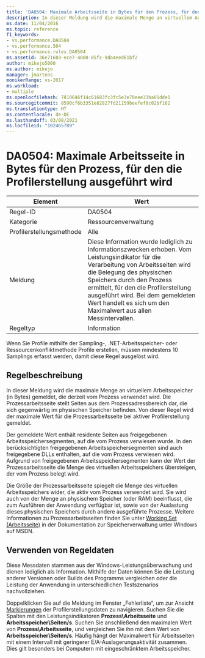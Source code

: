 ```yaml
---
title: 'DA0504: Maximale Arbeitsseite in Bytes für den Prozess, für den die Profilerstellung ausgeführt wird | Microsoft-Dokumentation'
description: In dieser Meldung wird die maximale Menge an virtuellem Arbeitsspeicher (in Bytes) gemeldet, die derzeit vom Prozess verwendet wird.
ms.date: 11/04/2016
ms.topic: reference
f1_keywords:
- vs.performance.DA0504
- vs.performance.504
- vs.performance.rules.DA0504
ms.assetid: 36e71603-ece7-4000-85fc-9da4eed61bf2
author: mikejo5000
ms.author: mikejo
manager: jmartens
monikerRange: vs-2017
ms.workload:
- multiple
ms.openlocfilehash: 7810646f14c61683fc3fc5e3e70eee33ba01dde1
ms.sourcegitcommit: 8590cf6b3351e82827fd21159beefef0c02bf162
ms.translationtype: HT
ms.contentlocale: de-DE
ms.lasthandoff: 03/08/2021
ms.locfileid: "102465789"
---
```

# <a name="da0504-maximum-working-set-in-bytes-for-the-process-being-profiled"></a>DA0504: Maximale Arbeitsseite in Bytes für den Prozess, für den die Profilerstellung ausgeführt wird

|Element|Wert|
|-|-|
|Regel-ID|DA0504|
|Kategorie|Ressourcenverwaltung|
|Profilerstellungsmethode|Alle|
|Meldung|Diese Information wurde lediglich zu Informationszwecken erhoben. Vom Leistungsindikator für die Verarbeitung von Arbeitsseiten wird die Belegung des physischen Speichers durch den Prozess ermittelt, für den die Profilerstellung ausgeführt wird. Bei dem gemeldeten Wert handelt es sich um den Maximalwert aus allen Messintervallen.|
|Regeltyp|Information|

 Wenn Sie Profile mithilfe der Sampling-, .NET-Arbeitsspeicher- oder Ressourcenkonfliktmethode Profile erstellen, müssen mindestens 10 Samplings erfasst werden, damit diese Regel ausgelöst wird.

## <a name="rule-description"></a>Regelbeschreibung
 In dieser Meldung wird die maximale Menge an virtuellem Arbeitsspeicher (in Bytes) gemeldet, die derzeit vom Prozess verwendet wird. Die Prozessarbeitsseite stellt Seiten aus dem Prozessadressbereich dar, die sich gegenwärtig im physischen Speicher befinden. Von dieser Regel wird der maximale Wert für die Prozessarbeitsseite bei aktiver Profilerstellung gemeldet.

 Der gemeldete Wert enthält residente Seiten aus freigegebenen Arbeitsspeichersegmenten, auf die vom Prozess verwiesen wurde. In den berücksichtigten freigegebenen Arbeitsspeichersegmenten sind auch freigegebene DLLs enthalten, auf die vom Prozess verwiesen wird. Aufgrund von freigegebenen Arbeitsspeichersegmenten kann der Wert der Prozessarbeitsseite die Menge des virtuellen Arbeitsspeichers übersteigen, der vom Prozess belegt wird.

 Die Größe der Prozessarbeitsseite spiegelt die Menge des virtuellen Arbeitsspeichers wider, die aktiv vom Prozess verwendet wird. Sie wird auch von der Menge an physischem Speicher (oder RAM) beeinflusst, die zum Ausführen der Anwendung verfügbar ist, sowie von der Auslastung dieses physischen Speichers durch andere ausgeführte Prozesse. Weitere Informationen zu Prozessarbeitsseiten finden Sie unter [Working Set (Arbeitsseite)](/windows/win32/memory/working-set) in der Dokumentation zur Speicherverwaltung unter Windows auf MSDN.

## <a name="how-to-use-rule-data"></a>Verwenden von Regeldaten
 Diese Messdaten stammen aus der Windows-Leistungsüberwachung und dienen lediglich als Information. Mithilfe der Daten können Sie die Leistung anderer Versionen oder Builds des Programms vergleichen oder die Leistung der Anwendung in unterschiedlichen Testszenarios nachvollziehen.

 Doppelklicken Sie auf die Meldung im Fenster „Fehlerliste“, um zur Ansicht [Markierungen](../profiling/marks-view.md) der Profilerstellungsdaten zu navigieren. Suchen Sie die Spalten mit den Leistungsindikatoren **Prozess\Arbeitsseite** und **Arbeitsspeicher\Seiten/s**. Suchen Sie anschließend den maximalen Wert von **Prozess\Arbeitsseite**, und vergleichen Sie ihn mit dem Wert von **Arbeitsspeicher\Seiten/s**. Häufig hängt der Maximalwert für Arbeitsseiten mit einem Intervall mit geringerer E/A-Auslagerungsaktivität zusammen. Dies gilt besonders bei Computern mit eingeschränktem Arbeitsspeicher.
